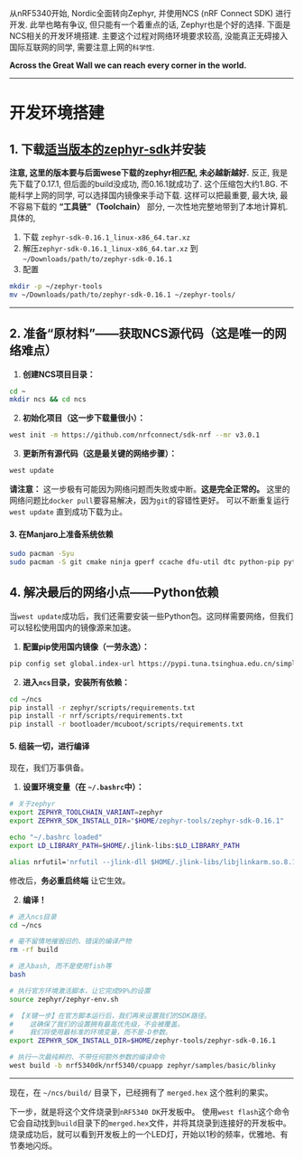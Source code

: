 从nRF5340开始, Nordic全面转向Zephyr, 并使用NCS (nRF Connect SDK) 进行开发.
此举也略有争议, 但只能有一个着重点的话, Zephyr也是个好的选择.
下面是NCS相关的开发环境搭建. 主要这个过程对网络环境要求较高, 没能真正无碍接入国际互联网的同学, 需要注意上网的`科学性`.

**Across the Great Wall we can reach every corner in the world.**

----------

# 开发环境搭建

## 1. 下载[适当版本的zephyr-sdk](https://github.com/zephyrproject-rtos/sdk-ng/releases/download/v0.16.1/zephyr-sdk-0.16.1_linux-x86_64.tar.xz)并安装
**注意, 这里的版本要与后面wese下载的zephyr相匹配, 未必越新越好.** 反正, 我是先下载了0.17.1, 但后面的build没成功, 而0.16.1就成功了. 这个压缩包大约1.8G.
不能科学上网的同学, 可以选择国内镜像来手动下载. 这样可以把最重要, 最大块, 最不容易下载的 **“工具链”（Toolchain）** 部分, 一次性地完整地带到了本地计算机.
具体的,

1. 下载 `zephyr-sdk-0.16.1_linux-x86_64.tar.xz`
2. 解压`zephyr-sdk-0.16.1_linux-x86_64.tar.xz` 到 `~/Downloads/path/to/zephyr-sdk-0.16.1`
3. 配置
```bash
mkdir -p ~/zephyr-tools
mv ~/Downloads/path/to/zephyr-sdk-0.16.1 ~/zephyr-tools/
```

---

## 2. 准备“原材料”——获取NCS源代码（这是唯一的网络难点）

1.  **创建NCS项目目录：**
```bash
cd ~
mkdir ncs && cd ncs
```

2.  **初始化项目（这一步下载量很小）：**
```bash
west init -m https://github.com/nrfconnect/sdk-nrf --mr v3.0.1
```

3.  **更新所有源代码（这是最关键的网络步骤）：**
```bash
west update
```

**请注意：** 这一步极有可能因为网络问题而失败或中断。**这是完全正常的。** 
这里的网络问题比`docker pull`要容易解决，因为`git`的容错性更好。
可以不断重复运行 `west update` 直到成功下载为止。

#### 3. **在Manjaro上准备系统依赖**

```bash
sudo pacman -Syu
sudo pacman -S git cmake ninja gperf ccache dfu-util dtc python-pip python-virtualenv
```

## 4. **解决最后的网络小点——Python依赖**

当`west update`成功后，我们还需要安装一些Python包。这同样需要网络，但我们可以轻松使用国内的镜像源来加速。

1.  **配置pip使用国内镜像（一劳永逸）：**
```bash
pip config set global.index-url https://pypi.tuna.tsinghua.edu.cn/simple
```

2.  **进入`ncs`目录，安装所有依赖：**
```bash
cd ~/ncs
pip install -r zephyr/scripts/requirements.txt
pip install -r nrf/scripts/requirements.txt
pip install -r bootloader/mcuboot/scripts/requirements.txt
```

#### 5. **组装一切，进行编译**

现在，我们万事俱备。

1.  **设置环境变量（在 `~/.bashrc`中）：**
```bash
# 关于zephyr
export ZEPHYR_TOOLCHAIN_VARIANT=zephyr
export ZEPHYR_SDK_INSTALL_DIR="$HOME/zephyr-tools/zephyr-sdk-0.16.1"

echo "~/.bashrc loaded"
export LD_LIBRARY_PATH=$HOME/.jlink-libs:$LD_LIBRARY_PATH

alias nrfutil='nrfutil --jlink-dll $HOME/.jlink-libs/libjlinkarm.so.8.18.0'
```

修改后，**务必重启终端** 让它生效。

2.  **编译！**
```bash
# 进入ncs目录
cd ~/ncs

# 毫不留情地摧毁旧的、错误的编译产物
rm -rf build

# 进入bash, 而不是使用fish等
bash

# 执行官方环境激活脚本，让它完成99%的设置
source zephyr/zephyr-env.sh

# 【关键一步】在官方脚本运行后，我们再来设置我们的SDK路径。
#    这确保了我们的设置拥有最高优先级，不会被覆盖。
#    我们将使用最标准的环境变量，而不是-D参数。
export ZEPHYR_SDK_INSTALL_DIR=$HOME/zephyr-tools/zephyr-sdk-0.16.1

# 执行一次最纯粹的、不带任何额外参数的编译命令
west build -b nrf5340dk/nrf5340/cpuapp zephyr/samples/basic/blinky
```

------------------

现在，在 `~/ncs/build/` 目录下，已经拥有了 `merged.hex` 这个胜利的果实。

下一步，就是将这个文件烧录到`nRF5340 DK`开发板中。
使用`west flash`这个命令它会自动找到`build`目录下的`merged.hex`文件，并将其烧录到连接好的开发板中。
烧录成功后，就可以看到开发板上的一个LED灯，开始以1秒的频率，优雅地、有节奏地闪烁。
